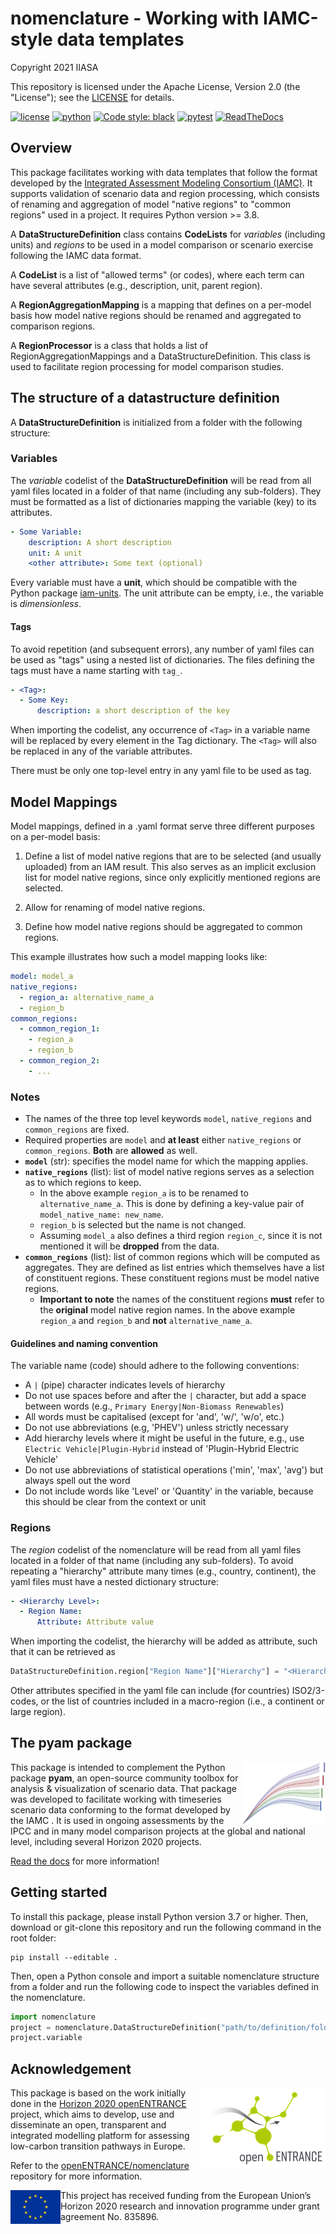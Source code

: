 # nomenclature - Working with IAMC-style data templates

Copyright 2021 IIASA

This repository is licensed under the Apache License, Version 2.0 (the "License"); see
the [LICENSE](LICENSE) for details.

[![license](https://img.shields.io/badge/License-Apache%202.0-black)](https://github.com/IAMconsortium/nomenclature/blob/main/LICENSE)
[![python](https://img.shields.io/badge/python-3.8_|_3.9-blue?logo=python&logoColor=white)](https://github.com/IAMconsortium/nomenclature)
[![Code style:
black](https://img.shields.io/badge/code%20style-black-000000.svg)](https://github.com/psf/black)
[![pytest](https://github.com/IAMconsortium/nomenclature/actions/workflows/pytest.yml/badge.svg)](https://github.com/IAMconsortium/nomenclature/actions/workflows/pytest.yml)
[![ReadTheDocs](https://readthedocs.org/projects/docs/badge)](https://nomenclature-iamc.readthedocs.io)

## Overview

This package facilitates working with data templates that follow the format developed by
the [Integrated Assessment Modeling Consortium (IAMC)](https://www.iamconsortium.org).
It supports validation of scenario data and region processing, which consists of
renaming and aggregation of model "native regions" to "common regions" used in a
project. It requires Python version >= 3.8.

A **DataStructureDefinition** class contains **CodeLists** for *variables* (including
units) and *regions* to be used in a model comparison or scenario exercise following the
IAMC data format.

A **CodeList** is a list of "allowed terms" (or codes), where each term can have several
attributes (e.g., description, unit, parent region).

A **RegionAggregationMapping** is a mapping that defines on a per-model basis how model
native regions should be renamed and aggregated to comparison regions.

A **RegionProcessor** is a class that holds a list of RegionAggregationMappings and a
DataStructureDefinition. This class is used to facilitate region processing for model
comparison studies.

## The structure of a datastructure definition

A **DataStructureDefinition** is initialized from a folder with the following structure:

### Variables

The *variable* codelist of the **DataStructureDefinition** will be read from all yaml
files located  in a folder of that name (including any sub-folders). They must be
formatted as a list of dictionaries mapping the variable (key) to its attributes.

```yaml
- Some Variable:
    description: A short description
    unit: A unit
    <other attribute>: Some text (optional)
```

Every variable must have a **unit**, which should be compatible with the Python package
[iam-units](https://github.com/iamconsortium/units). The unit attribute can be empty,
i.e., the variable is *dimensionless*.

#### Tags

To avoid repetition (and subsequent errors), any number of yaml files can be used as
"tags" using a nested list of dictionaries. The files defining the tags must have a name
starting with `tag_`.

```yaml
- <Tag>:
  - Some Key:
      description: a short description of the key
```

When importing the codelist, any occurrence of `<Tag>` in a variable name will be
replaced by every element in the Tag dictionary. The `<Tag>` will also be replaced in
any of the variable attributes.

There must be only one top-level entry in any yaml file to be used as tag.

## Model Mappings

Model mappings, defined in a .yaml format serve three different purposes on a per-model
basis:

1. Define a list of model native regions that are to be selected (and usually uploaded)
   from an IAM result. This also serves as an implicit exclusion list for model native
   regions, since only explicitly mentioned regions are selected.

2. Allow for renaming of model native regions.

3. Define how model native regions should be aggregated to common regions.

This example illustrates how such a model mapping looks like:

```yaml
model: model_a
native_regions:
  - region_a: alternative_name_a
  - region_b
common_regions:
  - common_region_1:
    - region_a
    - region_b
  - common_region_2:
    - ...
```

### Notes

* The names of the three top level keywords `model`, `native_regions` and
  `common_regions` are fixed.
* Required properties are `model` and **at least** either `native_regions` or
  `common_regions`. **Both** are **allowed** as well.
* **`model`** (str): specifies the model name for which the mapping applies.
* **`native_regions`** (list): list of model native regions serves as a selection as to
  which regions to keep.
  * In the above example `region_a` is to be renamed to `alternative_name_a`. This is
    done by defining a key-value pair of `model_native_name: new_name`.
  * `region_b` is selected but the name is not changed.
  * Assuming `model_a` also defines a third region `region_c`, since it is not mentioned
    it will be **dropped** from the data.
* **`common_regions`** (list): list of common regions which will be computed as
  aggregates. They are defined as list entries which themselves have a list of
  constituent regions. These constituent regions must be model native regions.
  * **Important to note** the names of the constituent regions **must** refer to the
    **original** model native region names. In the above example `region_a` and
    `region_b` and **not** `alternative_name_a`.

#### Guidelines and naming convention

The variable name (code) should adhere to the following conventions:

- A `|` (pipe) character indicates levels of hierarchy
- Do not use spaces before and after the `|` character, but add a space between words
  (e.g., `Primary Energy|Non-Biomass Renewables`)
- All words must be capitalised (except for 'and', 'w/', 'w/o', etc.)
- Do not use abbreviations (e.g, 'PHEV') unless strictly necessary
- Add hierarchy levels where it might be useful in the future, e.g., use `Electric
  Vehicle|Plugin-Hybrid` instead of 'Plugin-Hybrid Electric Vehicle'
- Do not use abbreviations of statistical operations ('min', 'max', 'avg') but always
  spell out the word
- Do not include words like 'Level' or 'Quantity' in the variable, because this should
  be clear from the context or unit

### Regions

The *region* codelist of the nomenclature will be read from all yaml files located in a
folder of that name (including any sub-folders). To avoid repeating a "hierarchy"
attribute many times (e.g., country, continent), the yaml files must have a nested
dictionary structure:

```yaml
- <Hierarchy Level>:
  - Region Name:
      Attribute: Attribute value
```

When importing the codelist, the hierarchy will be added as attribute, such that it can
be retrieved as

```python
DataStructureDefinition.region["Region Name"]["Hierarchy"] = "<Hierarchy Level>"
```

Other attributes specified in the yaml file can include (for countries) ISO2/3-codes, or
the list of countries included in a macro-region (i.e., a continent or large region).

## The pyam package

<img src="https://github.com/IAMconsortium/pyam/blob/main/doc/logos/pyam-logo.png" width="133" height="100" align="right" alt="pyam
logo" />

This package is intended to complement the Python package **pyam**, an open-source
community toolbox for analysis & visualization of scenario data. That package was
developed to facilitate working with timeseries scenario data conforming to the format
developed by the IAMC . It is used in ongoing assessments by the IPCC and in many model
comparison projects at the global and national level, including several Horizon 2020
projects.

[Read the docs](https://pyam-iamc.readthedocs.io) for more information!

## Getting started

To install this package, please install Python version 3.7 or higher. Then, download or
git-clone this repository and run the following command in the root folder:

```
pip install --editable .
```

Then, open a Python console and import a suitable nomenclature structure from a folder
and run the following code to inspect the variables defined in the nomenclature.

```python
import nomenclature
project = nomenclature.DataStructureDefinition("path/to/definition/folder")
project.variable
```

## Acknowledgement

<img src="./doc/source/_static/open_entrance-logo.png" width="202" height="129" align="right"
alt="openENTRANCE logo" />

This package is based on the work initially done in the [Horizon 2020
openENTRANCE](https://openentrance.eu) project, which aims to  develop, use and
disseminate an open, transparent and integrated  modelling platform for assessing
low-carbon transition pathways in Europe.

Refer to the [openENTRANCE/nomenclature](https://github.com/openENTRANCE/nomenclature)
repository for more information.

<img src="./doc/source/_static/EU-logo-300x201.jpg" width="80" height="54" align="left" alt="EU
logo" /> This project has received funding from the European Union’s Horizon 2020
research and innovation programme under grant agreement No. 835896.
